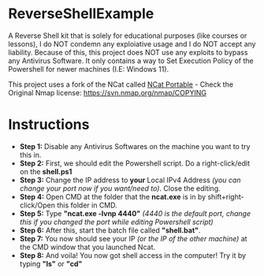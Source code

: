 # ReverseShellExample
A Reverse Shell kit that is solely for educational purposes (like courses or lessons), I do NOT condemn any exploiative usage and I do NOT accept any liability.
Because of this, this project does NOT use any exploits to bypass any Antivirus Software. It only contains a way to Set Execution Policy of the Powershell for newer machines (I.E: Windows 11).

This project uses a fork of the NCat called [NCat Portable](https://github.com/cyberisltd/NcatPortable) - Check the Original Nmap license: https://svn.nmap.org/nmap/COPYING

# Instructions
- **Step 1:** Disable any Antivirus Softwares on the machine you want to try this in.
- **Step 2:** First, we should edit the Powershell script. Do a right-click/edit on the **shell.ps1**
- **Step 3:** Change the IP address to **your** Local IPv4 Address *(you can change your port now if you want/need to)*. Close the editing.
- **Step 4:** Open CMD at the folder that the **ncat.exe** is in by shift+right-click/Open this folder in CMD.
- **Step 5:** Type **"ncat.exe -lvnp 4440"** *(4440 is the default port, change this if you changed the port while editing Powershell script)*
- **Step 6:** After this, start the batch file called **"shell.bat"**.
- **Step 7:** You now should see your IP *(or the IP of the other machine)* at the CMD window that you launched Ncat.
- **Step 8:** And voila! You now got shell access in the computer! Try it by typing **"ls"** or **"cd"**
